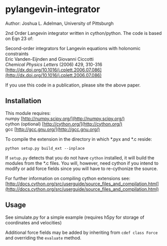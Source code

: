 pylangevin-integrator
======================

Author:   Joshua L. Adelman, University of Pittsburgh

2nd Order Langevin integrator written in cython/python. The code is based on Eqn 23 of:

Second-order integrators for Langevin equations with holonomic constraints  
Eric Vanden-Eijnden and Giovanni Ciccotti  
_Chemical Physics Letters_ (2006) 429, 310-316  
[http://dx.doi.org/10.1016/j.cplett.2006.07.086](http://dx.doi.org/10.1016/j.cplett.2006.07.086)  

If you use this code in a publication, please site the above paper.

Installation
---------------

This module requires:  
numpy [http://numpy.scipy.org/](http://numpy.scipy.org/)  
cython (optional) [http://cython.org/](http://cython.org/)  
gcc [http://gcc.gnu.org/](http://gcc.gnu.org/)  

To compile the extension in the directory in which *.pyx and *.c reside:  
    
    python setup.py build_ext --inplace

If `setup.py` detects that you do not have `cython` installed, it will build the modules from the *.c files. You will, however, need
cython if you intend to modify or add force fields since you will have to re-cythonize the source.

For further information on compiling cython extensions see:  
[http://docs.cython.org/src/userguide/source_files_and_compilation.html](http://docs.cython.org/src/userguide/source_files_and_compilation.html)


Usage
-------

See simulate.py for a simple example (requires h5py for storage of coordinates and velocities)

Additional force fields may be added by inheriting from `cdef class Force` and overriding the `evaluate` method.